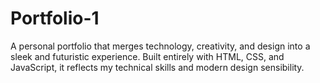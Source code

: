 # Portfolio-1
A personal portfolio that merges technology, creativity, and design into a sleek and futuristic experience. Built entirely with HTML, CSS, and JavaScript, it reflects my technical skills and modern design sensibility.
